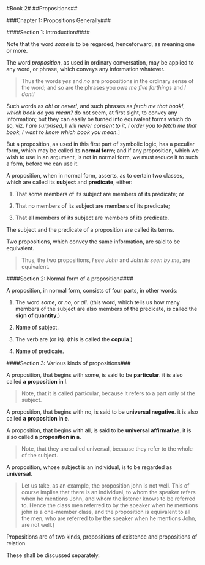 <link rel="stylesheet" href="styles.css">
#Book 2#
##Propositions##

###Chapter 1: Propositions Generally###

####Section 1: Introduction####

Note that the word *some* is to be regarded, henceforward, as meaning one or more.

The word *proposition*, as used in ordinary conversation, may be applied to any word, or phrase, which conveys any information whatever.

> Thus the words *yes* and *no* are propositions in the ordinary sense of the word; and so are the phrases you *owe me five farthings* and *I dont!*

Such words as *oh!* or *never!*, and such phrases as *fetch me that book!*, *which book do you mean?* do not seem, at first sight, to convey any information; but they can easily be turned into equivalent forms which do so, viz. *I am surprised*, I *will never consent to it*, *I order you to fetch me that book*, *I want to know which book you mean*.]

But a proposition, as used in this first part of symbolic logic, has a peculiar form, which may be called its **normal form**; and if any proposition, which we wish to use in an argument, is not in normal form, we must reduce it to such a form, before we can use it.

A proposition, when in normal form, asserts, as to certain two classes, which are called its **subject** and **predicate**, either:

1. That some members of its subject are members of its predicate; or

2. That no members of its subject are members of its predicate;

3. That all members of its subject are members of its predicate.

The subject and the predicate of a proposition are called its terms.

Two propositions, which convey the same information, are said to be equivalent.

> Thus, the two propositions, *I see John* and *John is seen by me*, are equivalent.

####Section 2: Normal form of a proposition####

A proposition, in normal form, consists of four parts, in other words:

1. The word *some*, or *no*, or *all*. (this word, which tells us how many members of the subject are also members of the predicate, is called the **sign of quantity**.)

2. Name of subject.

3. The verb are (or is). (this is called the **copula**.)

4. Name of predicate.

####Section 3: Various kinds of propositions###

A proposition, that begins with some, is said to be **particular**. it is also called **a proposition in I**.

> Note, that it is called particular, because it refers to a part only of the subject.

A proposition, that begins with no, is said to be **universal negative**. it is also called **a proposition in e**.

A proposition, that begins with all, is said to be **universal affirmative**. it is also called **a proposition in a**.

> Note, that they are called universal, because they refer to the whole of the subject.

A proposition, whose subject is an individual, is to be regarded as **universal**.

> Let us take, as an example, the proposition john is not well. This of course implies that there is an individual, to whom the speaker refers when he mentions John, and whom the listener knows to be referred to. Hence the class men referred to by the speaker when he mentions john is a one-member class, and the proposition is equivalent to all the men, who are referred to by the speaker when he mentions John, are not well.]

Propositions are of two kinds, propositions of existence and propositions of relation.

These shall be discussed separately.